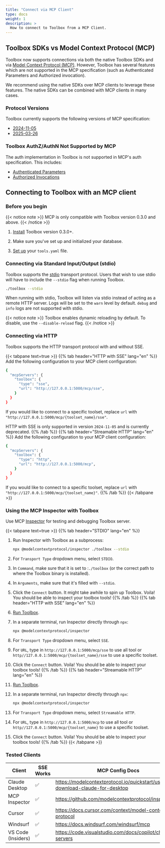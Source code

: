 ```yaml
---
title: "Connect via MCP Client"
type: docs
weight: 1
description: >
  How to connect to Toolbox from a MCP Client.
---
```


## Toolbox SDKs vs Model Context Protocol (MCP)

Toolbox now supports connections via both the native Toolbox SDKs and via [Model
Context Protocol (MCP)](https://modelcontextprotocol.io/). However, Toolbox has
several features which are not supported in the MCP specification (such as
Authenticated Parameters and Authorized invocation).

We recommend using the native SDKs over MCP clients to leverage these features.
The native SDKs can be combined with MCP clients in many cases.

### Protocol Versions

Toolbox currently supports the following versions of MCP specification:

* [2024-11-05](https://modelcontextprotocol.io/specification/2024-11-05)
* [2025-03-26](https://modelcontextprotocol.io/specification/2025-03-26)

### Toolbox AuthZ/AuthN Not Supported by MCP

The auth implementation in Toolbox is not supported in MCP's auth specification.
This includes:
  * [Authenticated Parameters](../resources/tools/_index.md#authenticated-parameters)
  * [Authorized Invocations](../resources/tools/_index.md#authorized-invocations)

## Connecting to Toolbox with an MCP client

### Before you begin

{{< notice note >}}
MCP is only compatible with Toolbox version 0.3.0 and above.
{{< /notice >}}

1. [Install](../getting-started/introduction/_index.md#installing-the-server)
   Toolbox version 0.3.0+.

1. Make sure you've set up and initialized your database.

1. [Set up](../getting-started/configure.md) your `tools.yaml` file.

### Connecting via Standard Input/Output (stdio)

Toolbox supports the
[stdio](https://modelcontextprotocol.io/docs/concepts/transports#standard-input%2Foutput-stdio)
transport protocol. Users that wish to use stdio will have to include the
`--stdio` flag when running Toolbox.

```bash
./toolbox --stdio
```

When running with stdio, Toolbox will listen via stdio instead of acting as a
remote HTTP server. Logs will be set to the `warn` level by default. `debug` and
`info` logs are not supported with stdio.

{{< notice note >}}
Toolbox enables dynamic reloading by default. To disable, use the `--disable-reload` flag.
{{< /notice >}}

### Connecting via HTTP

Toolbox supports the HTTP transport protocol with and without SSE.

{{< tabpane text=true >}} {{% tab header="HTTP with SSE" lang="en" %}}
Add the following configuration to your MCP client configuration:

```bash
{
  "mcpServers": {
    "toolbox": {
      "type": "sse",
      "url": "http://127.0.0.1:5000/mcp/sse",
    }
  }
}
```

If you would like to connect to a specific toolset, replace `url` with
`"http://127.0.0.1:5000/mcp/{toolset_name}/sse"`.

HTTP with SSE is only supported in version `2024-11-05` and is currently
deprecated.
{{% /tab %}} {{% tab header="Streamable HTTP" lang="en" %}}
Add the following configuration to your MCP client configuration:

```bash
{
  "mcpServers": {
    "toolbox": {
      "type": "http",
      "url": "http://127.0.0.1:5000/mcp",
    }
  }
}
```

If you would like to connect to a specific toolset, replace `url` with
`"http://127.0.0.1:5000/mcp/{toolset_name}"`.
{{% /tab %}} {{< /tabpane >}}

### Using the MCP Inspector with Toolbox

Use MCP [Inspector](https://github.com/modelcontextprotocol/inspector) for
testing and debugging Toolbox server.

{{< tabpane text=true >}}
{{% tab header="STDIO" lang="en" %}}

1. Run Inspector with Toolbox as a subprocess:

   ```bash
   npx @modelcontextprotocol/inspector ./toolbox --stdio
   ```

1. For `Transport Type` dropdown menu, select `STDIO`.

1. In `Command`, make sure that it is set to :`./toolbox` (or the correct path
   to where the Toolbox binary is installed).

1. In `Arguments`, make sure that it's filled with `--stdio`.

1. Click the `Connect` button. It might take awhile to spin up Toolbox. Voila!
   You should be able to inspect your toolbox tools!
{{% /tab %}}
{{% tab header="HTTP with SSE" lang="en" %}}
1. [Run Toolbox](../getting-started/introduction/_index.md#running-the-server).

1. In a separate terminal, run Inspector directly through `npx`:

    ```bash
    npx @modelcontextprotocol/inspector
    ```

1. For `Transport Type` dropdown menu, select `SSE`.

1. For `URL`, type in `http://127.0.0.1:5000/mcp/sse` to use all tool or
   `http//127.0.0.1:5000/mcp/{toolset_name}/sse` to use a specific toolset.

1. Click the `Connect` button. Voila! You should be able to inspect your toolbox
   tools!
{{% /tab %}}
{{% tab header="Streamable HTTP" lang="en" %}}
1. [Run Toolbox](../getting-started/introduction/_index.md#running-the-server).

1. In a separate terminal, run Inspector directly through `npx`:

    ```bash
    npx @modelcontextprotocol/inspector
    ```

1. For `Transport Type` dropdown menu, select `Streamable HTTP`.

1. For `URL`, type in `http://127.0.0.1:5000/mcp` to use all tool or
   `http//127.0.0.1:5000/mcp/{toolset_name}` to use a specific toolset.

1. Click the `Connect` button. Voila! You should be able to inspect your toolbox
   tools!
{{% /tab %}} {{< /tabpane >}}

### Tested Clients

| Client | SSE Works | MCP Config Docs |
|--------|--------|--------|
| Claude Desktop | ✅ | <https://modelcontextprotocol.io/quickstart/user#1-download-claude-for-desktop> |
| MCP Inspector | ✅ | <https://github.com/modelcontextprotocol/inspector> |
| Cursor | ✅ | <https://docs.cursor.com/context/model-context-protocol> |
| Windsurf | ✅ | <https://docs.windsurf.com/windsurf/mcp> |
| VS Code (Insiders) | ✅ | <https://code.visualstudio.com/docs/copilot/chat/mcp-servers> |
